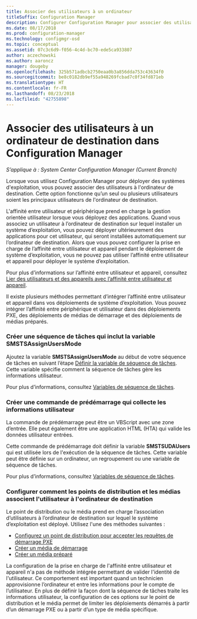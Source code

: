 ```yaml
---
title: Associer des utilisateurs à un ordinateur
titleSuffix: Configuration Manager
description: Configurer Configuration Manager pour associer des utilisateurs à des ordinateurs de destination lors du déploiement de systèmes d’exploitation.
ms.date: 08/17/2018
ms.prod: configuration-manager
ms.technology: configmgr-osd
ms.topic: conceptual
ms.assetid: 07c3c6d9-f056-4c4d-bc70-ede5ca933807
author: aczechowski
ms.author: aaroncz
manager: dougeby
ms.openlocfilehash: 325b571adbcb2750eaa0b3a856dda753c43634f0
ms.sourcegitcommit: be8c0182db9ef55a948269fcbad7c0f34fd871eb
ms.translationtype: HT
ms.contentlocale: fr-FR
ms.lasthandoff: 08/23/2018
ms.locfileid: "42755898"
---
```

# <a name="associate-users-with-a-destination-computer-in-configuration-manager"></a>Associer des utilisateurs à un ordinateur de destination dans Configuration Manager

*S’applique à : System Center Configuration Manager (Current Branch)*

 Lorsque vous utilisez Configuration Manager pour déployer des systèmes d'exploitation, vous pouvez associer des utilisateurs à l'ordinateur de destination. Cette option fonctionne qu’un seul ou plusieurs utilisateurs soient les principaux utilisateurs de l'ordinateur de destination.  

 L'affinité entre utilisateur et périphérique prend en charge la gestion orientée utilisateur lorsque vous déployez des applications. Quand vous associez un utilisateur à l’ordinateur de destination sur lequel installer un système d’exploitation, vous pouvez déployer ultérieurement des applications pour cet utilisateur, qui seront installées automatiquement sur l’ordinateur de destination. Alors que vous pouvez configurer la prise en charge de l’affinité entre utilisateur et appareil pendant le déploiement de système d’exploitation, vous ne pouvez pas utiliser l’affinité entre utilisateur et appareil pour déployer le système d’exploitation.  

 Pour plus d’informations sur l’affinité entre utilisateur et appareil, consultez [Lier des utilisateurs et des appareils avec l’affinité entre utilisateur et appareil](/sccm/apps/deploy-use/link-users-and-devices-with-user-device-affinity).  

 Il existe plusieurs méthodes permettant d’intégrer l’affinité entre utilisateur et appareil dans vos déploiements de système d’exploitation. Vous pouvez intégrer l’affinité entre périphérique et utilisateur dans des déploiements PXE, des déploiements de médias de démarrage et des déploiements de médias préparés.  


### <a name="create-a-task-sequence-that-includes-the-smstsassignusersmode-variable"></a>Créer une séquence de tâches qui inclut la variable **SMSTSAssignUsersMode**

 Ajoutez la variable **SMSTSAssignUsersMode** au début de votre séquence de tâches en suivant l’étape [Définir la variable de séquence de tâches](/sccm/osd/understand/task-sequence-steps#BKMK_SetTaskSequenceVariable). Cette variable spécifie comment la séquence de tâches gère les informations utilisateur.

 Pour plus d’informations, consultez [Variables de séquence de tâches](/sccm/osd/understand/task-sequence-variables#SMSTSAssignUsersMode).


### <a name="create-a-prestart-command-that-gathers-the-user-information"></a>Créer une commande de prédémarrage qui collecte les informations utilisateur

 La commande de prédémarrage peut être un VBScript avec une zone d’entrée. Elle peut également être une application HTML (HTA) qui valide les données utilisateur entrées. 

 Cette commande de prédémarrage doit définir la variable **SMSTSUDAUsers** qui est utilisée lors de l'exécution de la séquence de tâches. Cette variable peut être définie sur un ordinateur, un regroupement ou une variable de séquence de tâches.

 Pour plus d’informations, consultez [Variables de séquence de tâches](/sccm/osd/understand/task-sequence-variables#SMSTSUDAUsers).


### <a name="configure-how-distribution-points-and-media-associate-the-user-with-the-destination-computer"></a>Configurer comment les points de distribution et les médias associent l'utilisateur à l'ordinateur de destination

 Le point de distribution ou le média prend en charge l’association d’utilisateurs à l’ordinateur de destination sur lequel le système d’exploitation est déployé. Utilisez l'une des méthodes suivantes : 

 - [Configurez un point de distribution pour accepter les requêtes de démarrage PXE](/sccm/osd/get-started/prepare-site-system-roles-for-operating-system-deployments#BKMK_PXEDistributionPoint)  
 - [Créer un média de démarrage](/sccm/osd/deploy-use/create-bootable-media)  
 - [Créer un média préparé](/sccm/osd/deploy-use/create-prestaged-media)  


 La configuration de la prise en charge de l'affinité entre utilisateur et appareil n'a pas de méthode intégrée permettant de valider l'identité de l'utilisateur. Ce comportement est important quand un technicien approvisionne l’ordinateur et entre les informations pour le compte de l’utilisateur. En plus de définir la façon dont la séquence de tâches traite les informations utilisateur, la configuration de ces options sur le point de distribution et le média permet de limiter les déploiements démarrés à partir d’un démarrage PXE ou à partir d’un type de média spécifique.
